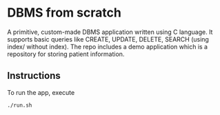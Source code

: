 # DBMS from scratch
A primitive, custom-made DBMS application written using C language. It supports basic queries like CREATE, UPDATE, DELETE, SEARCH (using index/ without index). The repo includes a demo application which is a repository for storing patient information.

## Instructions
To run the app, execute

```
./run.sh
```
